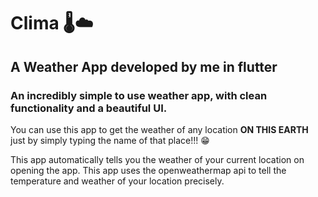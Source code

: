 # Clima 🌡☁

<h2> A Weather App developed by me in flutter </h2>

<h3>An incredibly simple to use weather app, with clean functionality and a beautiful UI.</h3>

You can use this app to get the weather of any location 
<strong>ON THIS EARTH</strong> just by simply typing the name of that place!!! 😁

This app automatically tells you the weather of your current location on opening the app.
This app uses the openweathermap api to tell the temperature and weather of your location precisely.
